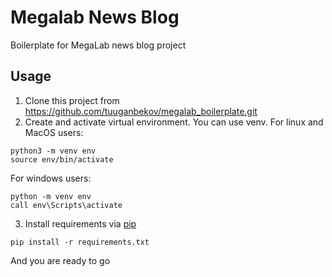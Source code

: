 # Megalab News Blog
Boilerplate for MegaLab news blog project

## Usage
1. Clone this project from https://github.com/tuuganbekov/megalab_boilerplate.git
2. Create and activate virtual environment. You can use venv.
For linux and MacOS users:
```
python3 -m venv env
source env/bin/activate
```
For windows users:
```
python -m venv env
call env\Scripts\activate
```
3. Install requirements via [pip](https://pypi.org/)
```
pip install -r requirements.txt
```
And you are ready to go 
